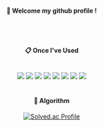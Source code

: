 <div align="center">
  
####  :wave: Welcome my github profile !

  
 <br/>
 <br/>
  
####  :clipboard: Once I've Used 
  <br/>

  <img src="https://img.shields.io/badge/c-A8B9CC?style=for-the-badge&logo=c&logoColor=white">  
  <img src="https://img.shields.io/badge/c++-00599C?style=for-the-badge&logo=cplusplus&logoColor=white">
  <img src="https://img.shields.io/badge/java-007396?style=for-the-badge&logo=java&logoColor=white">
  <img src="https://img.shields.io/badge/python-3776AB?style=for-the-badge&logo=python&logoColor=white">  
  <img src="https://img.shields.io/badge/kotlin-7F52FF?style=for-the-badge&logo=kotlin&logoColor=white">
  <img src="https://img.shields.io/badge/flutter-02569B?style=for-the-badge&logo=flutter&logoColor=white">
  <img src="https://img.shields.io/badge/linux-FCC624?style=for-the-badge&logo=linux&logoColor=black"> 
  <img src="https://img.shields.io/badge/opengl-5586A4?style=for-the-badge&logo=opengl&logoColor=white"> 

<br/>
<br/>

#### 📖 Algorithm
[![Solved.ac Profile](http://mazassumnida.wtf/api/v2/generate_badge?boj=cucumber)](https://solved.ac/cucumber/)

